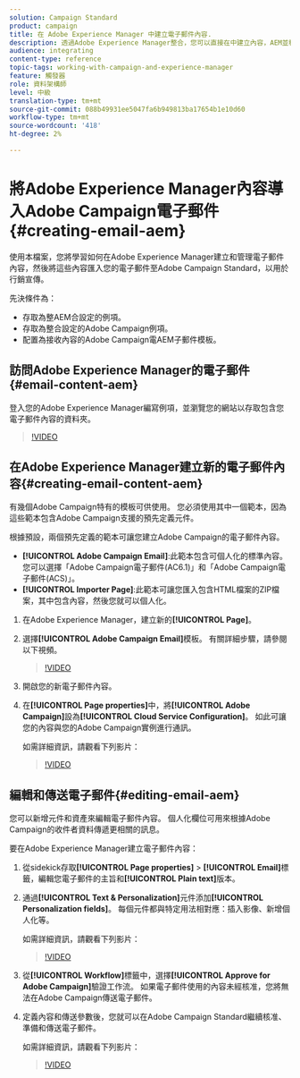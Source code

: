 ```yaml
---
solution: Campaign Standard
product: campaign
title: 在 Adobe Experience Manager 中建立電子郵件內容.
description: 透過Adobe Experience Manager整合，您可以直接在中建立內容，AEM並稍後在Adobe Campaign使用。
audience: integrating
content-type: reference
topic-tags: working-with-campaign-and-experience-manager
feature: 觸發器
role: 資料架構師
level: 中級
translation-type: tm+mt
source-git-commit: 088b49931ee5047fa6b949813ba17654b1e10d60
workflow-type: tm+mt
source-wordcount: '418'
ht-degree: 2%

---
```



# 將Adobe Experience Manager內容導入Adobe Campaign電子郵件{#creating-email-aem}

使用本檔案，您將學習如何在Adobe Experience Manager建立和管理電子郵件內容，然後將這些內容匯入您的電子郵件至Adobe Campaign Standard，以用於行銷宣傳。

先決條件為：

* 存取為整AEM合設定的例項。
* 存取為整合設定的Adobe Campaign例項。
* 配置為接收內容的Adobe Campaign電AEM子郵件模板。

## 訪問Adobe Experience Manager的電子郵件{#email-content-aem}

登入您的Adobe Experience Manager編寫例項，並瀏覽您的網站以存取包含您電子郵件內容的資料夾。

>[!VIDEO](https://video.tv.adobe.com/v/29996)

## 在Adobe Experience Manager建立新的電子郵件內容{#creating-email-content-aem}

有幾個Adobe Campaign特有的模板可供使用。 您必須使用其中一個範本，因為這些範本包含Adobe Campaign支援的預先定義元件。

根據預設，兩個預先定義的範本可讓您建立Adobe Campaign的電子郵件內容。

* **[!UICONTROL Adobe Campaign Email]**:此範本包含可個人化的標準內容。您可以選擇「Adobe Campaign電子郵件(AC6.1)」和「Adobe Campaign電子郵件(ACS)」。
* **[!UICONTROL Importer Page]**:此範本可讓您匯入包含HTML檔案的ZIP檔案，其中包含內容，然後您就可以個人化。

1. 在Adobe Experience Manager，建立新的&#x200B;**[!UICONTROL Page]**。

1. 選擇&#x200B;**[!UICONTROL Adobe Campaign Email]**&#x200B;模板。 有關詳細步驟，請參閱以下視頻。
   >[!VIDEO](https://video.tv.adobe.com/v/29997)

1. 開啟您的新電子郵件內容。

1. 在&#x200B;**[!UICONTROL Page properties]**&#x200B;中，將&#x200B;**[!UICONTROL Adobe Campaign]**&#x200B;設為&#x200B;**[!UICONTROL Cloud Service Configuration]**。 如此可讓您的內容與您的Adobe Campaign實例進行通訊。

   如需詳細資訊，請觀看下列影片：

   >[!VIDEO](https://video.tv.adobe.com/v/29999)

## 編輯和傳送電子郵件{#editing-email-aem}

您可以新增元件和資產來編輯電子郵件內容。 個人化欄位可用來根據Adobe Campaign的收件者資料傳遞更相關的訊息。

要在Adobe Experience Manager建立電子郵件內容：

1. 從sidekick存取&#x200B;**[!UICONTROL Page properties]** > **[!UICONTROL Email]**&#x200B;標籤，編輯您電子郵件的主旨和&#x200B;**[!UICONTROL Plain text]**&#x200B;版本。

1. 通過&#x200B;**[!UICONTROL Text & Personalization]**&#x200B;元件添加&#x200B;**[!UICONTROL Personalization fields]**。 每個元件都與特定用法相對應：插入影像、新增個人化等。

   如需詳細資訊，請觀看下列影片：
   >[!VIDEO](https://video.tv.adobe.com/v/29998)

1. 從&#x200B;**[!UICONTROL Workflow]**&#x200B;標籤中，選擇&#x200B;**[!UICONTROL Approve for Adobe Campaign]**&#x200B;驗證工作流。 如果電子郵件使用的內容未經核准，您將無法在Adobe Campaign傳送電子郵件。

1. 定義內容和傳送參數後，您就可以在Adobe Campaign Standard繼續核准、準備和傳送電子郵件。

   如需詳細資訊，請觀看下列影片：

   >[!VIDEO](https://video.tv.adobe.com/v/23721)
